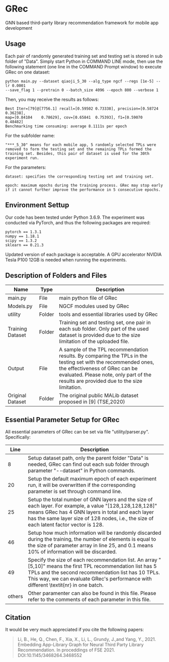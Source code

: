 # GRec
GNN based third-party library recommendation framework for mobile app development


## Usage ###

Each pair of randomly generated training set and testing set is stored in sub 
folder of "Data". Simply start Python in COMMAND LINE mode, then use the following
statement (one line in the COMMAND Prompt window) to execute GRec on one dataset:

```
python main.py --dataset qiaoji_5_30 --alg_type ngcf --regs [1e-5] --lr 0.0001 
--save_flag 1 --pretrain 0 --batch_size 4096 --epoch 800 --verbose 1
```

Then, you may receive the results as follows:

```
Best Iter=[79]@[7756.1]	recall=[0.59502	0.73338], precision=[0.58724	0.36238],
map=[0.84104	0.78629], cov=[0.65841	0.75393], f1=[0.59070	0.48482]
Benchmarking time consuming: average 8.1111s per epoch
```

For the subfolder name: 


	"***_5_30" means for each mobile app, 5 randomly selected TPLs were removed to form the testing set and the remaining TPLs formed the training set. Besides, this pair of dataset is used for the 30th experiment run.


For the parameters:


	dataset: specifies the corresponding testing set and training set. 
	
	epoch: maximum epochs during the training process. GRec may stop early if it cannot further improve the performance in 5 consecutive epochs.



## Environment Settup ###

Our code has been tested under Python 3.6.9. The experiment was conducted via 
PyTorch, and thus the following packages are required:

	pytorch == 1.3.1
	numpy == 1.18.1
	scipy == 1.3.2
	sklearn == 0.21.3

Updated version of each package is acceptable. A GPU accelerator NVIDIA Tesla P100
12GB is needed when running the experiments. 


## Description of Folders and Files 

Name |Type |	Description
---|---|---
main.py		|	File	|	main python file of GRec
Models.py	|	File	|	NGCF modules used by GRec
utility		|	Folder	|	tools and essential libraries used by GRec
Training Dataset		|	Folder	|	Training set and testing set, one pair in each sub folder. Only part of the used dataset is provided due to the size limitation of the uploaded file.
Output		|	File	|	A sample of the TPL recommendation results. By comparing the TPLs in the testing set with the recommended ones, the effectiveness of GRec can be evaluated. Please note, only part of the results are provided due to the size limitation.
Original Dataset |	Folder	|	The original public MALib dataset proposed in [9] (TSE,2020)



## Essential Parameter Setup for GRec 

All essential parameters of GRec can be set via file "utility/parser.py". Specifically:

Line|Description
---|---
8|	Setup dataset path, only the parent folder "Data" is needed, GRec can find out each sub folder through parameter "--dataset" in Python commands.
20	|	Setup the default maximum epoch of each experiment run, it will be  overwritten if the corresponding parameter is set through command line.
25	|	Setup the total number of GNN layers and the size of each layer. For example, a value "[128,128,128,128]" means GRec has 4 GNN layers in total and each layer has the same layer size of 128 nodes, i.e., the size of each latent factor vector is 128.
46 	|	Setup how much information will be randomly discarded during the training, the number of elements is equal to the size of parameter array in line 25, and 0.1 means 10% of information will be discarded.
49	|	Specify the size of each recommendation list. An array "[5,10]" means the first TPL recommendation list has 5 TPLs and the second recommendation list has 10 TPLs. This way, we can evaluate GRec's performance with different \textit{nr} in one batch.
others	|	Other paramenter can also be found in this file. Please refer to the comments of each parameter in this file. 
				
## Citation
It would be very much appreciated if you cite the following papers:

>Li, B., He, Q., Chen, F., Xia, X., Li, L., Grundy, J.,and Yang, Y., 2021. Embedding App-Library Graph for Neural Third Party Library Recommendation. In proceddings of FSE 2021. DOI:10.1145/3468264.3468552
